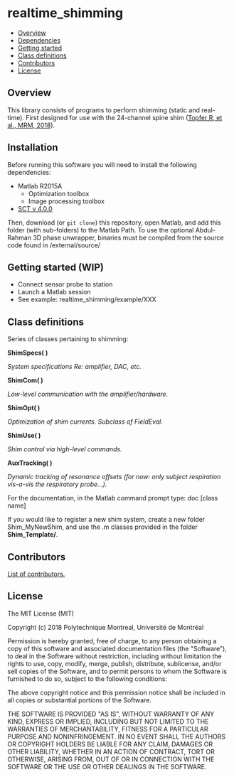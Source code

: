 # realtime_shimming

- [Overview](#overview)
- [Dependencies](#dependencies)
- [Getting started](#getting-started)
- [Class definitions](#class-definitions)
- [Contributors](#contributors)
- [License](#license)

## Overview

This library consists of programs to perform shimming (static and real-time).
First designed for use with the 24-channel spine shim ([Topfer R, et al., MRM,
2018](https://doi.org/10.1002/mrm.27089)).

## Installation

Before running this software you will need to install the following dependencies:
- Matlab R2015A
  - Optimization toolbox
  - Image processing toolbox
- [SCT v 4.0.0](https://github.com/neuropoly/spinalcordtoolbox)

Then, download (or `git clone`) this repository, open Matlab, and add this folder (with sub-folders) to the Matlab Path.
To use the optional Abdul-Rahman 3D phase unwrapper, binaries must be compiled from the source code found in /external/source/

## Getting started (WIP)

- Connect sensor probe to station
- Launch a Matlab session
- See example: realtime_shimming/example/XXX

## Class definitions

Series of classes pertaining to shimming:

**ShimSpecs( )**

*System specifications Re: amplifier, DAC, etc.*

**ShimCom( )**

*Low-level communication with the amplifier/hardware.*

**ShimOpt( )**

*Optimization of shim currents. Subclass of FieldEval.*

**ShimUse( )**

*Shim control via high-level commands.*

**AuxTracking( )**

*Dynamic tracking of resonance offsets (for now: only subject respiration vis-a-vis the respiratory probe...).*

For the documentation, in the Matlab command prompt type:
	doc [class name]

If you would like to register a new shim system, create a new folder Shim_MyNewShim, and use the .m classes provided in the folder **Shim_Template/**.

## Contributors

[List of contributors.](https://github.com/neuropoly/realtime_shimming/graphs/contributors)

## License

The MIT License (MIT)

Copyright (c) 2018 Polytechnique Montreal, Université de Montréal

Permission is hereby granted, free of charge, to any person obtaining a copy of this software and associated documentation files (the "Software"), to deal in the Software without restriction, including without limitation the rights to use, copy, modify, merge, publish, distribute, sublicense, and/or sell copies of the Software, and to permit persons to whom the Software is furnished to do so, subject to the following conditions:

The above copyright notice and this permission notice shall be included in all copies or substantial portions of the Software.

THE SOFTWARE IS PROVIDED "AS IS", WITHOUT WARRANTY OF ANY KIND, EXPRESS OR IMPLIED, INCLUDING BUT NOT LIMITED TO THE WARRANTIES OF MERCHANTABILITY, FITNESS FOR A PARTICULAR PURPOSE AND NONINFRINGEMENT. IN NO EVENT SHALL THE AUTHORS OR COPYRIGHT HOLDERS BE LIABLE FOR ANY CLAIM, DAMAGES OR OTHER LIABILITY, WHETHER IN AN ACTION OF CONTRACT, TORT OR OTHERWISE, ARISING FROM, OUT OF OR IN CONNECTION WITH THE SOFTWARE OR THE USE OR OTHER DEALINGS IN THE SOFTWARE.
